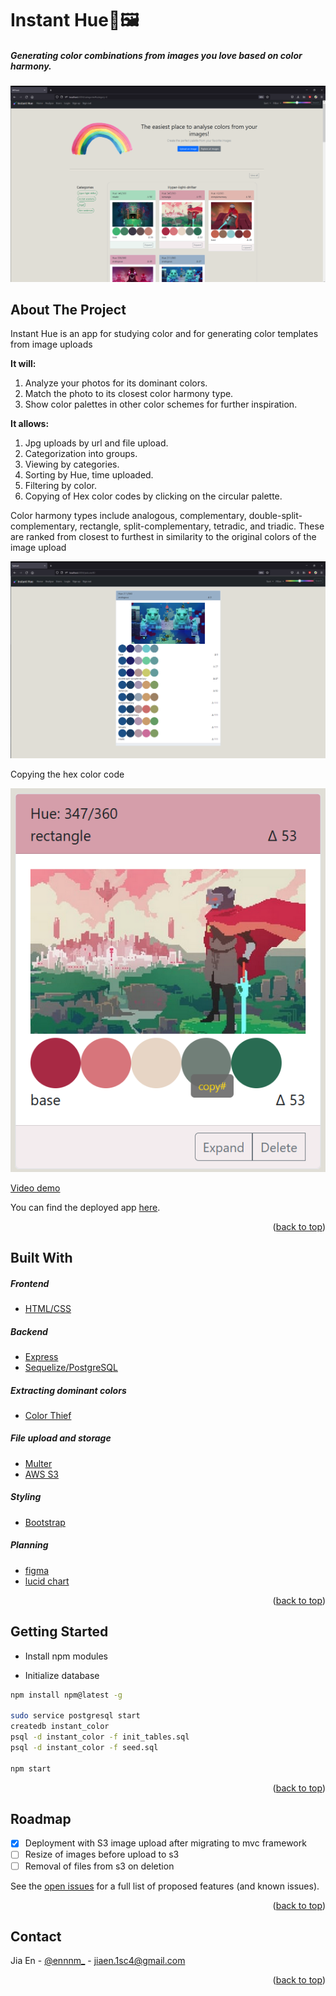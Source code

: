 <div id="top"></div>

# Instant Hue🌈🖼

##### Generating color combinations from images you love based on color harmony.

![front page screenshot](/images/category-ss.png)

<!-- ABOUT THE PROJECT -->

## About The Project

Instant Hue is an app for studying color and for generating color templates from image uploads

**It will:**

1. Analyze your photos for its dominant colors.
2. Match the photo to its closest color harmony type.
3. Show color palettes in other color schemes for further inspiration.

**It allows:**

1. Jpg uploads by url and file upload.
2. Categorization into groups.
3. Viewing by categories.
4. Sorting by Hue, time uploaded.
5. Filtering by color.
6. Copying of Hex color codes by clicking on the circular palette.



Color harmony types include analogous, complementary, double-split-complementary, rectangle, split-complementary, tetradic, and triadic. These are ranked from closest to furthest in similarity to the original colors of the image upload

![analysed image and their harmonies](/images/analysed-ss.png)

Copying the hex color code

![copying hexcode from color palette](/images/copy-ss.png)



[ Video demo](https://youtu.be/NIasKvvgMTE)

You can find the deployed app [here](https://powerful-dawn-80481.herokuapp.com/).

<p align="right">(<a href="#top">back to top</a>)</p>

## Built With

##### Frontend

- [HTML/CSS](https://www.w3schools.com/html/html_css.asp)

##### Backend

- [Express](https://expressjs.com/)
- [Sequelize/PostgreSQL](https://sequelize.org/v7/)

##### Extracting dominant colors

- [Color Thief](https://lokeshdhakar.com/projects/color-thief/)

##### File upload and storage

- [Multer](https://www.npmjs.com/package/multer)
- [AWS S3](https://aws.amazon.com/s3/)

##### Styling

- [Bootstrap](https://getbootstrap.com/)

##### Planning

- [figma](https://www.figma.com/file/MkB8GNlBjfvETmLMelSQvh/instant_color_wireframes?node-id=0%3A1)
- [lucid chart](https://github.com/Ennnm/instant-hue/tree/main/planning/Instant-color-evaluator-ERD.pdf)

<p align="right">(<a href="#top">back to top</a>)</p>

<!-- GETTING STARTED -->

## Getting Started

- Install npm modules

- Initialize database

```sh
npm install npm@latest -g

sudo service postgresql start
createdb instant_color
psql -d instant_color -f init_tables.sql
psql -d instant_color -f seed.sql

npm start

```



<p align="right">(<a href="#top">back to top</a>)</p>



<!-- ROADMAP -->

## Roadmap

- [x] Deployment with S3 image upload after migrating to mvc framework
- [ ] Resize of images before upload to s3
- [ ] Removal of files from s3 on deletion

See the [open issues](https://github.com/ennnm/succinct_cut/issues) for a full list of proposed features (and known issues).

<p align="right">(<a href="#top">back to top</a>)</p>

<!-- CONTACT -->

## Contact

Jia En - [@ennnm\_](https://twitter.com/ennnm_) - jiaen.1sc4@gmail.com

<p align="right">(<a href="#top">back to top</a>)</p>

